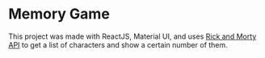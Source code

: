 # Memory Game

This project was made with ReactJS, Material UI, and uses [Rick and Morty API](https://rickandmortyapi.com/) to get a list of characters and show a certain number of them.
